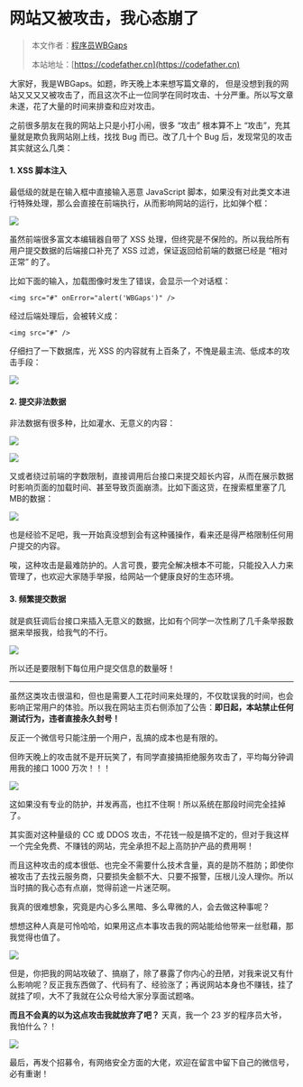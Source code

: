 # 网站又被攻击，我心态崩了

> 本文作者：[程序员WBGaps](https://yuyuanweb.feishu.cn/wiki/Abldw5WkjidySxkKxU2cQdAtnah)
>
> 本站地址：[https://codefather.cn](https://codefather.cn)

大家好，我是WBGaps。如题，昨天晚上本来想写篇文章的， 但是没想到我的网站又又又又被攻击了，而且这次不止一位同学在同时攻击、十分严重。所以写文章未遂，花了大量的时间来排查和应对攻击。

之前很多朋友在我的网站上只是小打小闹，很多 “攻击” 根本算不上 “攻击”，充其量就是欺负我网站刚上线，找找 Bug 而已。改了几十个 Bug 后，发现常见的攻击其实就这么几类：

#### 1. XSS 脚本注入

最低级的就是在输入框中直接输入恶意 JavaScript 脚本，如果没有对此类文本进行特殊处理，那么会直接在前端执行，从而影响网站的运行，比如弹个框：

![](https://pic.yupi.icu/5563/202311031451326.png)

虽然前端很多富文本编辑器自带了 XSS 处理，但终究是不保险的。所以我给所有用户提交数据的后端接口补充了 XSS 过滤，保证返回给前端的数据已经是 “相对正常” 的了。

比如下面的输入，加载图像时发生了错误，会显示一个对话框：

```
<img src="#" onError="alert('WBGaps')" />
```

经过后端处理后，会被转义成：

```
<img src="#" />
```

仔细扫了一下数据库，光 XSS 的内容就有上百条了，不愧是最主流、低成本的攻击手段：

![](https://pic.yupi.icu/5563/202311031451593.png)

#### 2. 提交非法数据

非法数据有很多种，比如灌水、无意义的内容：

![](https://pic.yupi.icu/5563/202311031451406.png)

![](https://pic.yupi.icu/5563/202311031451763.png)

又或者绕过前端的字数限制，直接调用后台接口来提交超长内容，从而在展示数据时影响页面的加载时间、甚至导致页面崩溃。比如下面这货，在搜索框里塞了几 MB的数据：

![](https://pic.yupi.icu/5563/202311031451608.png)

也是经验不足吧，我一开始真没想到会有这种骚操作，看来还是得严格限制任何用户提交的内容。

唉，这种攻击是最难防护的。人言可畏，要完全解决根本不可能，只能投入人力来管理了，也欢迎大家随手举报，给网站一个健康良好的生态环境。

#### 3. 频繁提交数据

就是疯狂调后台接口来插入无意义的数据，比如有个同学一次性刷了几千条举报数据来举报我，给我气的不行。

![](https://pic.yupi.icu/5563/202311031451427.png)

所以还是要限制下每位用户提交信息的数量呀！

------

虽然这类攻击很温和，但也是需要人工花时间来处理的，不仅耽误我的时间，也会影响正常用户的体验。所以我在网站主页右侧添加了公告：**即日起，本站禁止任何测试行为，违者直接永久封号！**

反正一个微信号只能注册一个用户，乱搞的成本也是有限的。

但昨天晚上的攻击就不是开玩笑了，有同学直接搞拒绝服务攻击了，平均每分钟调用我的接口 1000 万次！！！

![](https://pic.yupi.icu/5563/202311031451301.png)

这如果没有专业的防护，并发再高，也扛不住啊！所以系统在那段时间完全挂掉了。

其实面对这种量级的 CC 或 DDOS 攻击，不花钱一般是搞不定的，但对于我这样一个完全免费、不赚钱的网站，完全承担不起上高防护产品的费用啊！

而且这种攻击的成本很低、也完全不需要什么技术含量，真的是防不胜防；即使你被攻击了去找云服务商，只要损失金额不大、只要不报警，压根儿没人理你。所以当时搞的我心态有点崩，觉得前途一片迷茫啊。

我真的很难想象，究竟是内心多么黑暗、多么卑微的人，会去做这种事呢？

想想这种人真是可怜哈哈，如果用这点本事攻击我的网站能给他带来一丝慰藉，那我觉得也值了。

![](https://pic.yupi.icu/5563/202311031451558.png)

但是，你把我的网站攻破了、搞崩了，除了暴露了你内心的丑陋，对我来说又有什么影响呢？反正我东西做了、代码有了、经验涨了；再说网站本身也不赚钱，挂了就挂了呗，大不了我就在公众号给大家分享面试题咯。

**而且不会真的以为这点攻击我就放弃了吧？** 天真，我一个 23 岁的程序员大爷，我怕什么？！

![](https://pic.yupi.icu/5563/202311031451792.jpeg)

最后，再发个招募令，有网络安全方面的大佬，欢迎在留言中留下自己的微信号，必有重谢！